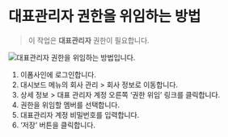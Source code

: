 # 대표관리자 권한을 위임하는 방법

> 이 작업은 **대표관리자** 권한이 필요합니다.

![&#xB300;&#xD45C;&#xAD00;&#xB9AC;&#xC790; &#xAD8C;&#xD55C;&#xC744; &#xC704;&#xC784;&#xD558;&#xB294; &#xBC29;&#xBC95;&#xC785;&#xB2C8;&#xB2E4;.](https://www.eformsign.com/kr/support/wp-content/uploads/sites/5/2019/10/%EB%8C%80%ED%91%9C%EA%B4%80%EB%A6%AC%EC%9E%90-%EC%9C%84%EC%9E%84%ED%95%98%EA%B8%B0.gif)

1. 이폼사인에 로그인합니다.
2. 대시보드 메뉴의 회사 관리 &gt; 회사 정보로 이동합니다.
3. 상세 정보 &gt; 대표 관리자 계정 오른쪽 ‘권한 위임’ 링크를 클릭합니다.
4. 권한을 위임할 멤버를 선택합니다.
5. 대표관리자 계정 비밀번호를 입력합니다.
6. ‘저장’ 버튼을 클릭합니다.

